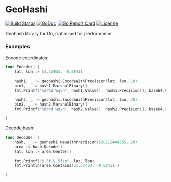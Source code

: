 # GeoHashi

[![Build Status](https://travis-ci.org/bsm/geohashi.png?branch=master)](https://travis-ci.org/bsm/geohashi)
[![GoDoc](https://godoc.org/github.com/bsm/geohashi?status.png)](http://godoc.org/github.com/bsm/geohashi)
[![Go Report Card](https://goreportcard.com/badge/github.com/bsm/geohashi)](https://goreportcard.com/report/github.com/bsm/geohashi)
[![License](https://img.shields.io/badge/License-MIT-blue.svg)](https://opensource.org/licenses/MIT)

Geohash library for Go, optimised for performance.

### Examples

Encode coordinates:

```go
func Encode() {
	lat, lon := 51.52463, -0.08411

	hash1, _ := geohashi.EncodeWithPrecision(lat, lon, 10)
	bin1, _ := hash1.MarshalBinary()
	fmt.Printf("%d/%d %q\n", hash1.Value(), hash1.Precision(), base64.RawURLEncoding.EncodeToString(bin1))

	hash2, _ := geohashi.EncodeWithPrecision(lat, lon, 20)
	bin2, _ := hash2.MarshalBinary()
	fmt.Printf("%d/%d %q\n", hash2.Value(), hash2.Precision(), base64.RawURLEncoding.EncodeToString(bin2))

}
```

Decode hash:

```go
func Decode() {
	hash, _ := geohashi.NewWithPrecision(528212444555, 20)
	area := hash.Decode()
	lat, lon := area.Center()

	fmt.Printf("%.5f,%.5f\n", lat, lon)
	fmt.Println(area.Contains(51.52463, -0.08411))

}
```
